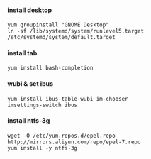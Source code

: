 #### install desktop
    yum groupinstall "GNOME Desktop"
    ln -sf /lib/systemd/system/runlevel5.target /etc/systemd/system/default.target

#### install tab
    yum install bash-completion

#### wubi & set ibus
    yum install ibus-table-wubi im-chooser
    imsettings-switch ibus

#### install ntfs-3g
    wget -O /etc/yum.repos.d/epel.repo http://mirrors.aliyun.com/repo/epel-7.repo
    yum install -y ntfs-3g
